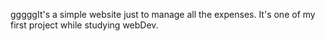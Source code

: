 gggggIt's a simple website just to manage all the expenses. It's one of my first project while studying webDev.

